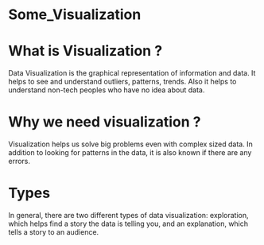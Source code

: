 # Some_Visualization

# What is Visualization ? 
Data Visualization is the graphical representation of information and data. It helps to see and understand  outliers, patterns, trends.
Also it helps to understand  non-tech  peoples who have no idea about data. 

# Why we need visualization ? 
Visualization helps us solve big problems even with complex sized data. In addition to looking for patterns in the data, it is also known if there are any errors.

# Types
In general, there are two different types of data visualization: exploration, which helps find a story the data is telling you, and an explanation, 
which tells a story to an audience. 
